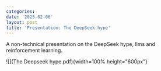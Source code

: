 ```yaml
---
categories:
date: '2025-02-06'
layout: post
title: 'Presentation: The DeepSeek hype'
---
```

A non-technical presentation on the DeepSeek hype, llms and reinforcement learning.

![](The Deepseek hype.pdf){width=100% height="600px"}